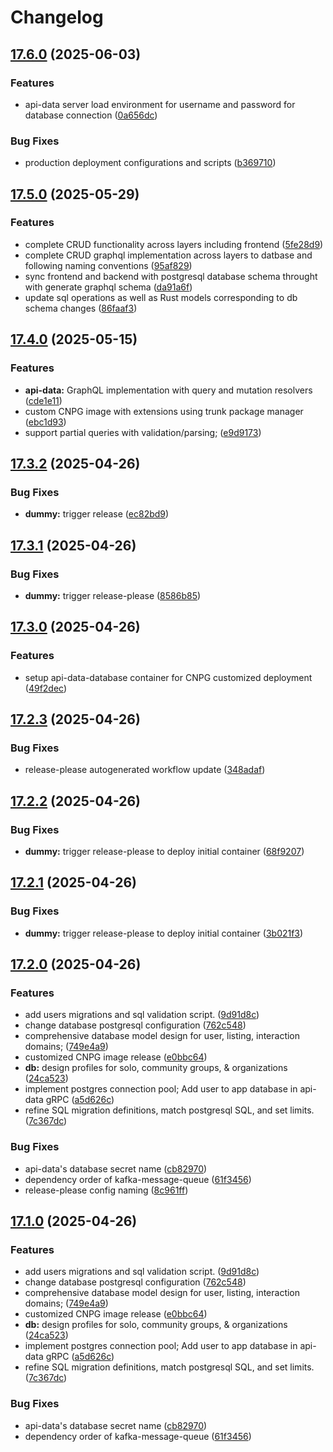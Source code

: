 # Changelog

## [17.6.0](https://github.com/szn-app/donation-app/compare/api-data-database@v17.5.0...api-data-database@v17.6.0) (2025-06-03)


### Features

* api-data server load environment for username and password for database connection ([0a656dc](https://github.com/szn-app/donation-app/commit/0a656dc0e056de0b0d4d8f3c6ba611414bde571c))


### Bug Fixes

* production deployment configurations and scripts ([b369710](https://github.com/szn-app/donation-app/commit/b369710f4f78ee76eafc3c813a67bb4856db6cc1))

## [17.5.0](https://github.com/szn-app/donation-app/compare/api-data-database@v17.4.0...api-data-database@v17.5.0) (2025-05-29)


### Features

* complete CRUD functionality across layers including frontend ([5fe28d9](https://github.com/szn-app/donation-app/commit/5fe28d9729752f83be1295c97b1da081983affd8))
* complete CRUD graphql implementation across layers to datbase and following naming conventions ([95af829](https://github.com/szn-app/donation-app/commit/95af829e9d7966b5d544e603792aa4b2e083cdc8))
* sync frontend and backend with postgresql database schema throught with generate graphql schema ([da91a6f](https://github.com/szn-app/donation-app/commit/da91a6f480c8d9febdb56a538f649d501c57beb7))
* update sql operations as well as Rust models corresponding to db schema changes ([86faaf3](https://github.com/szn-app/donation-app/commit/86faaf3553ccf54a907d7e7476162fc7516200ae))

## [17.4.0](https://github.com/szn-app/donation-app/compare/api-data-database@v17.3.2...api-data-database@v17.4.0) (2025-05-15)


### Features

* **api-data:** GraphQL implementation with query and mutation resolvers ([cde1e11](https://github.com/szn-app/donation-app/commit/cde1e11ba7db5370627bf5bf52b1192e397d3d04))
* custom CNPG image with extensions using trunk package manager ([ebc1d93](https://github.com/szn-app/donation-app/commit/ebc1d93ec7de08c450c63c6fe530150222e55519))
* support partial queries with validation/parsing; ([e9d9173](https://github.com/szn-app/donation-app/commit/e9d9173f29c8f773a904795e167850285a614bdb))

## [17.3.2](https://github.com/szn-app/donation-app/compare/api-data-database@v17.3.1...api-data-database@v17.3.2) (2025-04-26)


### Bug Fixes

* **dummy:** trigger release ([ec82bd9](https://github.com/szn-app/donation-app/commit/ec82bd9df8ae6ad8f2963ab76b761f39c2fc2fec))

## [17.3.1](https://github.com/szn-app/donation-app/compare/api-data-database@v17.3.0...api-data-database@v17.3.1) (2025-04-26)


### Bug Fixes

* **dummy:** trigger release-please ([8586b85](https://github.com/szn-app/donation-app/commit/8586b85233e66a58f06c6be51d4e97992a3c97ad))

## [17.3.0](https://github.com/szn-app/donation-app/compare/api-data-database@v17.2.3...api-data-database@v17.3.0) (2025-04-26)


### Features

* setup api-data-database container for CNPG customized deployment ([49f2dec](https://github.com/szn-app/donation-app/commit/49f2deced6e7c422384541ada94abc32ff039a4d))

## [17.2.3](https://github.com/szn-app/donation-app/compare/api-data-database@v17.2.2...api-data-database@v17.2.3) (2025-04-26)


### Bug Fixes

* release-please autogenerated workflow update ([348adaf](https://github.com/szn-app/donation-app/commit/348adafba4d3cd2f4b082d2fff846c6bef09a18c))

## [17.2.2](https://github.com/szn-app/donation-app/compare/api-data-database@v17.2.1...api-data-database@v17.2.2) (2025-04-26)


### Bug Fixes

* **dummy:** trigger release-please to deploy initial container ([68f9207](https://github.com/szn-app/donation-app/commit/68f9207e03d52ab02c57e61628481c65193d4c81))

## [17.2.1](https://github.com/szn-app/donation-app/compare/api-data-database@v17.2.0...api-data-database@v17.2.1) (2025-04-26)


### Bug Fixes

* **dummy:** trigger release-please to deploy initial container ([3b021f3](https://github.com/szn-app/donation-app/commit/3b021f376a654f6dad714f74e810f32918d24396))

## [17.2.0](https://github.com/szn-app/donation-app/compare/api-data-database@v17.1.0...api-data-database@v17.2.0) (2025-04-26)


### Features

* add users migrations and sql validation script. ([9d91d8c](https://github.com/szn-app/donation-app/commit/9d91d8cef5ad200bc0e2a1862c2352d1f63e6601))
* change database postgresql configuration ([762c548](https://github.com/szn-app/donation-app/commit/762c548e7a50bef7fbd4b64604a545c10ff607fb))
* comprehensive database model design for user, listing, interaction domains; ([749e4a9](https://github.com/szn-app/donation-app/commit/749e4a99aa13416462241e4d69fe6ff83ccdffcb))
* customized CNPG image release ([e0bbc64](https://github.com/szn-app/donation-app/commit/e0bbc64ea06aabc2987f324140dfec3cc687ca11))
* **db:** design profiles for solo, community groups, & organizations ([24ca523](https://github.com/szn-app/donation-app/commit/24ca5234c6601f730802d5dfbbe0de0257a389f4))
* implement postgres connection pool; Add user to app database in api-data gRPC ([a5d626c](https://github.com/szn-app/donation-app/commit/a5d626c402ca265f56cc311dc20813580aa0ab46))
* refine SQL migration definitions, match postgresql SQL, and set limits. ([7c367dc](https://github.com/szn-app/donation-app/commit/7c367dc337310a2cd6bf091d7bc1b465377a3bbb))


### Bug Fixes

* api-data's database secret name ([cb82970](https://github.com/szn-app/donation-app/commit/cb82970c7c43e7f3ab4c4ae4b58e9f0ef377cd0d))
* dependency order of kafka-message-queue ([61f3456](https://github.com/szn-app/donation-app/commit/61f34561abb2c27a9ea0d64db0486ca84d68011f))
* release-please config naming ([8c961ff](https://github.com/szn-app/donation-app/commit/8c961ff536afa2511d2c45a61ebeff4ff7bacd03))

## [17.1.0](https://github.com/szn-app/donation-app/compare/api-data--postgresql-cnpg-extension@v17.0.0...api-data--postgresql-cnpg-extension@v17.1.0) (2025-04-26)


### Features

* add users migrations and sql validation script. ([9d91d8c](https://github.com/szn-app/donation-app/commit/9d91d8cef5ad200bc0e2a1862c2352d1f63e6601))
* change database postgresql configuration ([762c548](https://github.com/szn-app/donation-app/commit/762c548e7a50bef7fbd4b64604a545c10ff607fb))
* comprehensive database model design for user, listing, interaction domains; ([749e4a9](https://github.com/szn-app/donation-app/commit/749e4a99aa13416462241e4d69fe6ff83ccdffcb))
* customized CNPG image release ([e0bbc64](https://github.com/szn-app/donation-app/commit/e0bbc64ea06aabc2987f324140dfec3cc687ca11))
* **db:** design profiles for solo, community groups, & organizations ([24ca523](https://github.com/szn-app/donation-app/commit/24ca5234c6601f730802d5dfbbe0de0257a389f4))
* implement postgres connection pool; Add user to app database in api-data gRPC ([a5d626c](https://github.com/szn-app/donation-app/commit/a5d626c402ca265f56cc311dc20813580aa0ab46))
* refine SQL migration definitions, match postgresql SQL, and set limits. ([7c367dc](https://github.com/szn-app/donation-app/commit/7c367dc337310a2cd6bf091d7bc1b465377a3bbb))


### Bug Fixes

* api-data's database secret name ([cb82970](https://github.com/szn-app/donation-app/commit/cb82970c7c43e7f3ab4c4ae4b58e9f0ef377cd0d))
* dependency order of kafka-message-queue ([61f3456](https://github.com/szn-app/donation-app/commit/61f34561abb2c27a9ea0d64db0486ca84d68011f))
